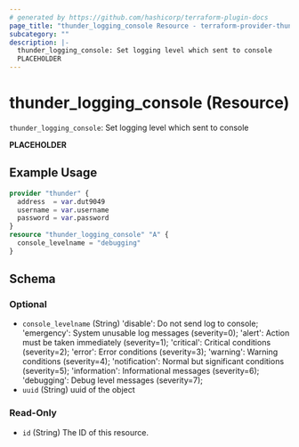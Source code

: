 ```yaml
---
# generated by https://github.com/hashicorp/terraform-plugin-docs
page_title: "thunder_logging_console Resource - terraform-provider-thunder"
subcategory: ""
description: |-
  thunder_logging_console: Set logging level which sent to console
  PLACEHOLDER
---
```


# thunder_logging_console (Resource)

`thunder_logging_console`: Set logging level which sent to console

__PLACEHOLDER__

## Example Usage

```terraform
provider "thunder" {
  address  = var.dut9049
  username = var.username
  password = var.password
}
resource "thunder_logging_console" "A" {
  console_levelname = "debugging"
}
```

<!-- schema generated by tfplugindocs -->
## Schema

### Optional

- `console_levelname` (String) 'disable': Do not send log to console; 'emergency': System unusable log messages      (severity=0); 'alert': Action must be taken immediately  (severity=1); 'critical': Critical conditions               (severity=2); 'error': Error conditions                  (severity=3); 'warning': Warning conditions                (severity=4); 'notification': Normal but significant conditions (severity=5); 'information': Informational messages            (severity=6); 'debugging': Debug level messages              (severity=7);
- `uuid` (String) uuid of the object

### Read-Only

- `id` (String) The ID of this resource.


